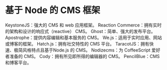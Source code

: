 # 基于 Node 的 CMS 框架

KeystoneJS：强大的 CMS 和 web 应用框架。
Reaction Commerce：拥有实时的架构和设计的响应式（reactive） CMS。
Ghost：简单、强大的发布平台。
Apostrophe：提供内容编辑和基本服务的 CMS。
We.js：适用于实时应用、网站或博客的框架。
Hatch.js：拥有社交特性的 CMS 平台。
TaracotJS：拥有快速、极简风格特点且基于Node.js 的 CMS。
Nodizecms：为 CoffeeScript 爱好者准备的 CMS。
Cody：拥有所见即所得的编辑器的 CMS。
PencilBlue：CMS 和博客平台。